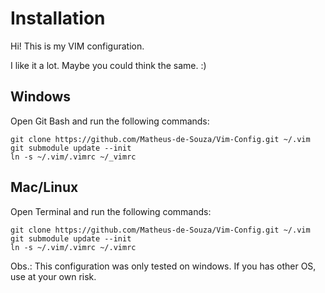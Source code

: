 # Installation

Hi! This is my VIM configuration.

I like it a lot. Maybe you could think the same. :)

## Windows

Open Git Bash and run the following commands:

	git clone https://github.com/Matheus-de-Souza/Vim-Config.git ~/.vim
	git submodule update --init
	ln -s ~/.vim/.vimrc ~/_vimrc

## Mac/Linux

Open Terminal and run the following commands:

	git clone https://github.com/Matheus-de-Souza/Vim-Config.git ~/.vim
	git submodule update --init
	ln -s ~/.vim/.vimrc ~/.vimrc

Obs.: This configuration was only tested on windows. If you has other OS, use at your own risk.
